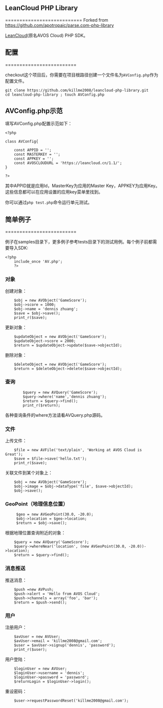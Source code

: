 ## LeanCloud PHP Library
===========================
Forked from https://github.com/apotropaic/parse.com-php-library

[LeanCloud](https://leancloud.cn)(原名AVOS Cloud) PHP SDK。

## 配置
=========================

checkout这个项目后，你需要在项目根路径创建一个文件名为`AVConfig.php`作为配置文件。

```
git clone https://github.com/killme2008/leancloud-php-library.git
cd leancloud-php-library ; touch AVConfig.php
```

## AVConfig.php示范

填写AVConfig.php配置示范如下：

```
<?php

class AVConfig{

    const APPID = '';
    const MASTERKEY = '';
    const APPKEY = '';
    const AVOSCLOUDURL = 'https://leancloud.cn/1.1/';
}

?>
```

其中APPID就是应用Id，MasterKey为应用的Master Key，APPKEY为应用Key。这些信息都可以在应用设置的应用key菜单里找到。

你可以通过`php test.php`命令运行单元测试。


## 简单例子
=========================

例子在samples目录下，更多例子参考tests目录下的测试用例。每个例子前都需要导入SDK:

```
<?php
	include_once 'AV.php';
    ?>
```

### 对象

创建对象：

```
	$obj = new AVObject('GameScore');
	$obj->score = 1000;
	$obj->name = 'dennis zhuang';
	$save = $obj->save();
	print_r($save);
```

更新对象：

```
	$updateObject = new AVObject('GameScore');
	$updateObject->score = 2000;
	$return = $updateObject->update($save->objectId);
```

删除对象：

```
	$deleteObject = new AVObject('GameScore');
	$return = $deleteObject->delete($save->objectId);
```

### 查询

```
        $query = new AVQuery('GameScore');
    	$query->where('name','dennis zhuang');
		$return = $query->find();
		print_r($return);
```

各种查询条件的where方法请看AVQuery.php源码。

### 文件

上传文件：

```
	$file = new AVFile('text/plain', 'Working at AVOS Cloud is Great');
	$save = $file->save('hello.txt');
	print_r($save);
```
关联文件到某个对象上：

```
    $obj = new AVObject('GameScore');
    $obj->image = $obj->dataType('file', $save->objectId);
    $obj->save();
```

### GeoPoint（地理信息位置）

```
	 $geo = new AVGeoPoint(30.0, -20.0);
	 $obj->location = $geo->location;
	 $return = $obj->save();
```

根据地理位置查询附近的对象：

```
	$query = new AVQuery('GameScore');
	$query->whereNear('location', (new AVGeoPoint(30.0, -20.0))->location);
	$return = $query->find();
```

### 消息推送

推送消息：

```
	$push =new AVPush;
	$push->alert = 'Hello from AVOS Cloud';
	$push->channels = array('foo', 'bar');
	$return = $push->send();
```

### 用户

注册用户：

```
    $avUser = new AVUser;
    $avUser->email = 'killme2008@gmail.com';
	$user = $avUser->signup('dennis', 'password');
    print_r($user);
```

用户登陆：

```
	$loginUser = new AVUser;
	$loginUser->username = 'dennis';
	$loginUser->password = 'password';
	$returnLogin = $loginUser->login();
```

重设密码：

```
	$user->requestPasswordReset('killme2008@gmail.com');
```
